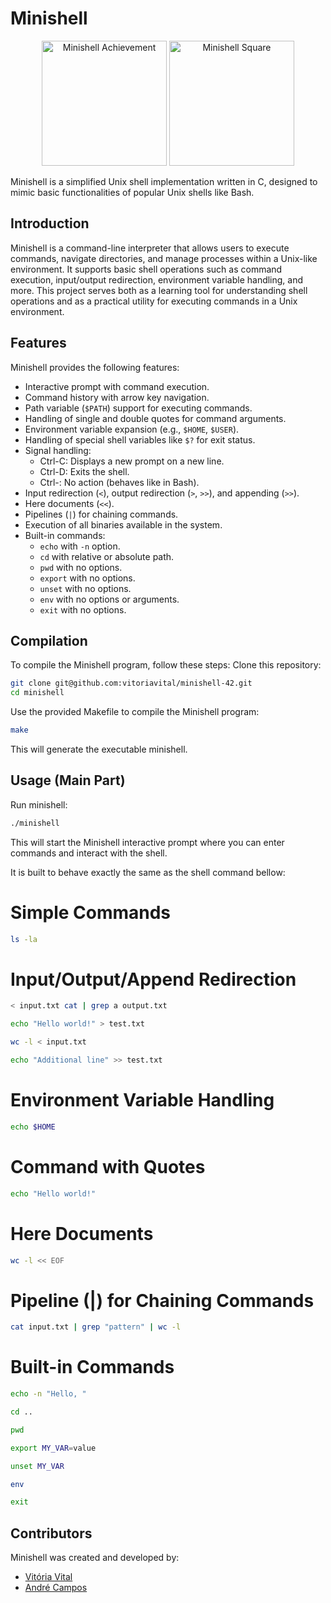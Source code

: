 # Minishell

<p align="center">
  <img src="https://github.com/ayogun/42-project-badges/raw/main/badges/minishelle.png" alt="Minishell Achievement" width="200" height="200">
  <img src="https://res.cloudinary.com/dfjub9qt4/image/upload/v1712254907/push_swap_42545.png" alt="Minishell Square" width="200" height="200">
</p>

Minishell is a simplified Unix shell implementation written in C, designed to mimic basic functionalities of popular Unix shells like Bash.

## Introduction

Minishell is a command-line interpreter that allows users to execute commands, navigate directories, and manage processes within a Unix-like environment. It supports basic shell operations such as command execution, input/output redirection, environment variable handling, and more. This project serves both as a learning tool for understanding shell operations and as a practical utility for executing commands in a Unix environment.

## Features

Minishell provides the following features:

- Interactive prompt with command execution.
- Command history with arrow key navigation.
- Path variable (`$PATH`) support for executing commands.
- Handling of single and double quotes for command arguments.
- Environment variable expansion (e.g., `$HOME`, `$USER`).
- Handling of special shell variables like `$?` for exit status.
- Signal handling:
  - Ctrl-C: Displays a new prompt on a new line.
  - Ctrl-D: Exits the shell.
  - Ctrl-\: No action (behaves like in Bash).
- Input redirection (`<`), output redirection (`>`, `>>`), and appending (`>>`).
- Here documents (`<<`).
- Pipelines (`|`) for chaining commands.
- Execution of all binaries available in the system.
- Built-in commands:
  - `echo` with `-n` option.
  - `cd` with relative or absolute path.
  - `pwd` with no options.
  - `export` with no options.
  - `unset` with no options.
  - `env` with no options or arguments.
  - `exit` with no options.


## Compilation

To compile the Minishell program, follow these steps:
Clone this repository:
```bash
git clone git@github.com:vitoriavital/minishell-42.git
cd minishell
```
Use the provided Makefile to compile the Minishell program:
```bash
make
```
This will generate the executable minishell.

## Usage (Main Part)
Run minishell:
```bash
./minishell
```

This will start the Minishell interactive prompt where you can enter commands and interact with the shell.

It is built to behave exactly the same as the shell command bellow:
# Simple Commands
```bash
ls -la
```
# Input/Output/Append Redirection
```bash
< input.txt cat | grep a output.txt
```
```bash
echo "Hello world!" > test.txt
```
```bash
wc -l < input.txt
```
```bash
echo "Additional line" >> test.txt
```
# Environment Variable Handling
```bash
echo $HOME
```
# Command with Quotes
```bash
echo "Hello world!"
```
# Here Documents
```bash
wc -l << EOF
```
# Pipeline (|) for Chaining Commands
```bash
cat input.txt | grep "pattern" | wc -l
```
# Built-in Commands
```bash
echo -n "Hello, "
```
```bash
cd ..
```
```bash
pwd
```
```bash
export MY_VAR=value
```
```bash
unset MY_VAR
```
```bash
env
```
```bash
exit
```

## Contributors

Minishell was created and developed by:

- [Vitória Vital](https://github.com/vitoriavital)
- [André Campos](https://github.com/Andrefcampos)

